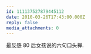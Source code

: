 ```yaml
---
id: 111137527879445112
date: 2010-03-26T17:43:00.000Z
reply: false
media_attachments: 0
---
```


最反感 80 后女孩说的六句口头禅. ​​​​


